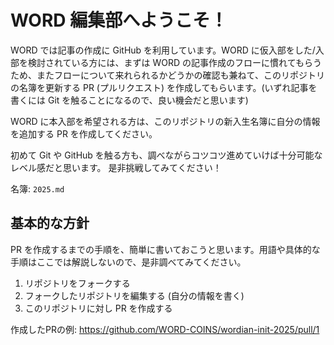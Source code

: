 # WORD 編集部へようこそ！

WORD では記事の作成に GitHub を利用しています。WORD に仮入部をした/入部を検討されている方には、まずは WORD の記事作成のフローに慣れてもらうため、またフローについて来れられるかどうかの確認も兼ねて、このリポジトリの名簿を更新する PR (プルリクエスト) を作成してもらいます。(いずれ記事を書くには Git を触ることになるので、良い機会だと思います)

WORD に本入部を希望される方は、このリポジトリの新入生名簿に自分の情報を追加する PR を作成してください。

初めて Git や GitHub を触る方も、調べながらコツコツ進めていけば十分可能なレベル感だと思います。 是非挑戦してみてください！

名簿: `2025.md`

## 基本的な方針

PR を作成するまでの手順を、簡単に書いておこうと思います。用語や具体的な手順はここでは解説しないので、是非調べてみてください。

1. リポジトリをフォークする
2. フォークしたリポジトリを編集する (自分の情報を書く)
3. このリポジトリに対し PR を作成する

作成したPRの例: https://github.com/WORD-COINS/wordian-init-2025/pull/1

